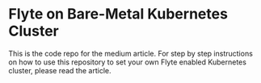 # Flyte on Bare-Metal Kubernetes Cluster

This is the code repo for the medium article. For step by step instructions on how to use this repository to set your own Flyte enabled Kubernetes cluster, please read the article.